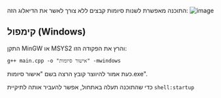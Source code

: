 התוכנה מאפשרת לשנות סיומות קבצים ללא צורך לאשר את הדיאלוג הזה:
![image](https://github.com/user-attachments/assets/ce6cc43d-b38d-4c62-9818-d2277c970a27)

## קימפול (Windows)
התקן MinGW או MSYS2 והרץ את הפקודה הזו:
```
g++ main.cpp -o "אישור סיומות" -mwindows
```
כעת אמור להיווצר קובץ הרצה בשם "אישור סיומות.exe".

כדי שהתוכנה תעלה באתחול, אפשר להעביר אותה לתיקיית `shell:startup`

